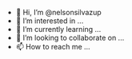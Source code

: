 - 👋 Hi, I’m @nelsonsilvazup
- 👀 I’m interested in ...
- 🌱 I’m currently learning ...
- 💞️ I’m looking to collaborate on ...
- 📫 How to reach me ...

<!---
nelsonsilvazup/nelsonsilvazup is a ✨ special ✨ repository because its `README.md` (this file) appears on your GitHub profile.
You can click the Preview link to take a look at your changes.
--->
